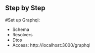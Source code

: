 ## Step by Step
#Set up Graphql:
- Schema
- Resolvers
- Dtos
- Access: http://localhost:3000/graphql
